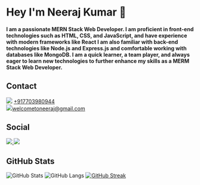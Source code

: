 
  # Hey I'm Neeraj Kumar 👋
  
#### I am a passionate MERN Stack Web Developer. I am proficient in front-end technologies such as HTML, CSS, and JavaScript, and have experience with modern frameworks like React I am also familiar with back-end technologies like Node.js and Express.js and comfortable working with databases like MongoDB. I am a quick learner, a team player, and always eager to learn new technologies to further enhance my skills as a MERM Stack Web Developer.

## Contact

<div>
<img src="https://img.shields.io/badge/WhatsApp-25D366?style=for-the-badge&logo=whatsapp&logoColor=white"/> 
  <a href=“tel:+917703980944”>+917703980944</a>
</div>
 
  
  

<div >
<a  href="mailto:welcometoneeraj@gmail.com">
<img src="https://img.shields.io/badge/Gmail-D14836?style=for-the-badge&logo=gmail&logoColor=white"/>welcometoneeraj@gmail.com </a>
</div>

## Social 
    
<div>
  <a href="https://www.hackerrank.com/welcometoneeraj?hr_r=1">
<img src="https://img.shields.io/badge/-Hackerrank-2EC866?style=for-the-badge&logo=HackerRank&logoColor=white"/>
  </a>
<a href="https://www.linkedin.com/in/neeraj-kumar-107177225/">
<img src="https://img.shields.io/badge/LinkedIn-0077B5?style=for-the-badge&logo=linkedin&logoColor=white" />

<a/>
</div>

## GitHub Stats

![GitHub Stats](https://github-readme-stats.vercel.app/api?username=me-neeraj135&show_icons=true&theme=blue-green)
![GitHub Langs](https://github-readme-stats.vercel.app/api/top-langs/?username=me-neeraj135&layout=compact&theme=blue-green)
[![GitHub Streak](https://github-readme-streak-stats.herokuapp.com?user=me-neeraj135&theme=blueberry&date_format=M%20j%5B%2C%20Y%5D)](https://git.io/streak-stats)



